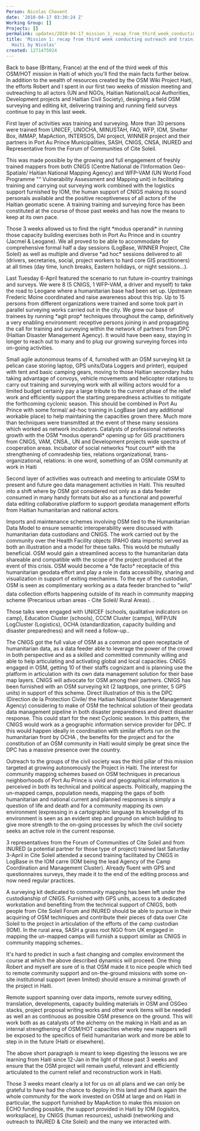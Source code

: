 ```yaml
---
Person: Nicolas Chavent
date: '2010-04-17 03:30:24 Z'
Working Group: []
Projects: []
permalink: updates/2010-04-17_mission_1_recap_from_third_week_conducting_outreach_and_training_on_osm_in_haiti
title: 'Mission 1: recap from third week conducting outreach and training on OSM in
  Haiti by Nicolas'
created: 1271475024
---
```

<p>Back to base (Brittany, France) at the end of the third week of this OSM/HOT mission in Haiti of which you'll find the main facts further below. In addition to the wealth of resources created by the OSM Wiki Project Haiti, the efforts Robert and I spent in our first two weeks of mission meeting and outreaching to all actors (UN and NGOs, Haitian National/Local Authorities, Development projects and Haitian Civil Society), designing a field OSM surveying and editing kit, delivering training and running field surveys continue to pay in this last week.</p><p>First layer of activities was training and surveying. More than 30 persons were trained from UNICEF, UNOCHA, MINUSTAH, FAO, WFP, IOM, Shelter Box, iMMAP, MapAction, INTERSOS, DAI project, WINNER project and their partners in Port Au Prince Municipalities, SASH, CNIGS, CNSA, INURED and Representative from the Forum of Communities of Cite Soleil.</p><p>This was made possible by the growing and full engagement of freshly trained mappers from both CNIGS (Centre National de l'Information Geo-Spatiale/ Haitian National Mapping Agency) and WFP-VAM (UN World Food Programme "“ Vulnerability Assessment and Mapping unit) in facilitating training and carrying out surveying work combined with the logistics support furnished by IOM, the human support of CNIGS making its sound personals available and the positive receptiveness of all actors of the Haitian geomatic scene. A training training and surveying force has been constituted at the course of those past weeks and has now the means to keep at its own pace.</p><p>Those 3 weeks allowed us to find the right *modus operandi* in running those capacity building exercises both in Port Au Prince and in country (Jacmel &amp; Leogane). We all proved to be able to accommodate for comprehensive formal half a day sessions (LogBase, WINNER Project, Cite Soleil) as well as multiple and diverse *ad hoc* sessions delivered to all (drivers, secretaries, social, project workers to hard core GIS practitioners) at all times (day time, lunch breaks, Eastern holidays, or night sessions...).</p><p>Last Tuesday 6-April featured the scenario to run future in-country trainings and surveys. We were 8 (5 CNIGS, 1 WFP-VAM, a driver and myself) to take the road to Leogane where a humanitarian base had been set up. Upstream Frederic Moine coordinated and raise awareness about this trip. Up to 15 persons from different organizations were trained and some took part in parallel surveying works carried out in the city. We grew our base of trainees by running *agit prop* techniques throughout the camp, definitively a very enabling environment: receptive persons joining in and propagating the call for training and surveying within the network of partners from DPC (Haitian Disaster Management Agency). It would have been easy, staying in longer to reach out to many and to plug our growing surveying forces into on-going activities.</p><p>Small agile autonomous teams of 4, furnished with an OSM surveying kit (a pelican case storing laptop, GPS units/Data Loggers and printer), equiped with tent and basic camping gears, moving to those Haitian secondary hubs taking advantage of convoys, vehicle movements and helicopter rotations to carry out training and surveying work with all willing actors would for a limited budget certainly pay a large tribute to the current phase of the relief work and efficiently support the starting preparedness activities to mitigate the forthcoming cyclonic season. This should be combined in Port Au Prince with some formal/ ad-hoc training in LogBase (and any additional workable place) to help maintaining the capacities grown there. Much more than techniques were transmitted at the event of these many sessions which worked as network incubators. Catalysts of professional networks growth with the OSM *modus operandi* opening up for GIS practitioners from CNIGS, VAM, CNSA., UN and Development projects wide spectra of cooperation areas. Incubator of social networks *tout court* with the strengthening of comradeship ties, relations organizational, trans-organizational, relations: in one word, something of an OSM community at work in Haiti</p><p>Second layer of activities was outreach and meeting to articulate OSM to present and future geo data management activities in Haiti. This resulted into a shift where by OSM got considered not only as a data feeder consumed in many handy formats but also as a functional and powerful data editing collaborative platform to support geodata management efforts from Haitian humanitarian and national actors.</p><p>Imports and maintenance schemes involving OSM tied to the Humanitarian Data Model to ensure semantic interoperability were discussed with humanitarian data custodians and CNIGS. The work carried out by the community over the Health Facility objects (PAHO data imports) served as both an illustration and a model for these talks. This would be mutually beneficial. OSM would gain a streamlined access to the humanitarian data shareable and compatible with the scope of the project produced at the event of this crisis. OSM would become a *de facto* receptacle of this humanitarian geodata effort and play a role in data accessibility, sharing and visualization in support of exiting mechanims. To the eye of the custodian, OSM is seen as complimentary working as a data feeder branched to "wild" data collection efforts happening outside of its reach in community mapping scheme (Precarious urban areas - Cite Soleil/ Rural Areas). .</p><p>Those talks were engaged with UNICEF (schools, qualitative indicators on camp), Education Cluster (schools), CCCM Cluster (camps), WFP/UN LogCluster (Logistics), OCHA (standardization, capacity building and disaster preparedness) and will need a follow-up..</p><p>The CNIGS got the full value of OSM as a common and open receptacle of humanitarian data, as a data feeder able to leverage the power of the crowd in both perspective and as a skilled and committed community willing and able to help articulating and activating global and local capacities. CNIGS engaged in OSM, getting 10 of their staffs cognizant and is planning use the platform in articulation with its own data management solution for their base map layers. CNIGS will advocate for OSM among their partners. CNIGS has been furnished with an OSM surveying kit (2 laptpops, one printer, 5 GPS units) in support of this scheme. Direct illustration of this is the DPC (Direction de la Protection Civile/ the Haitian National Disaster Management Agency) considering to make of OSM the technical solution of their geodata data management pipeline in both disaster preparedness and direct disaster response. This could start for the next Cyclonic season. In this pattern, the CNIGS would work as a geographic information service provider for DPC. If this would happen ideally in coordination with similar efforts run on the humanitarian front by OCHA , the benefits for the project and for the constitution of an OSM community in Haiti would simply be great since the DPC has a massive presence over the country.</p><p>Outreach to the groups of the civil society was the third pillar of this mission targeted at growing autonomously the Project in Haiti. The interest for community mapping schemes based on OSM techniques in precarious neighborhoods of Port Au Prince is vivid and geographical information is perceived in both its technical and political aspects. Politically, mapping the un-mapped camps, population needs, mapping the gaps of both humanitarian and national current and planned responses is simply a question of life and death and for a community mapping its own environment (expressing in a cartographic language its knowledge of its environment is seen as an evident step and ground on which building to give more strength to the on-going processes by which the civil society seeks an active role in the current response.</p><p>3 representatives from the Forum of Communities of Cite Soleil and from INURED (a potential partner for those type of project) trained last Saturday 3-April in Cite Soleil attended a second training facilitated by CNIGS in LogBase in the IOM carre (IOM being the lead Agency of the Camp Coordination and Management Cluster). Already fluent with GPS and questionnaires surveys, they made it to the end of the editing process and now need regular practices.</p><p>A surveying kit dedicated to community mapping has been left under the custodianship of CNIGS. Furnished with GPS units, access to a dedicated workstation and benefiting from the technical support of CNIGS, both people from Cite Soleil Forum and INURED should be able to pursue in their acquiring of OSM techniques and contribute their pieces of data over Cite Soleil to the project in articulation of the efforts of the camp custodian (IOM). In the rural area, SASH a grass root NGO from UK engaged in mapping the un-mapped camps will furnish a support similar as CNIGS in community mapping schemes..</p><p>It's hard to predict in such a fast changing and complex environment the course at which the above described dynamics will proceed. One thing Robert and myself are sure of is that OSM made it to nice people which tied to remote community support and on-the-ground missions with some on-site institutional support (even limited) should ensure a minimal growth of the project in Haiti.</p><p>Remote support spanning over data imports, remote survey editing, translation, developments, capacity building materials in OSM and OSGeo stacks, project proposal writing works and other work items will be needed as well an as continuous as possible OSM presence on the ground. This will work both as as catalysts of the alchemy on the making in Haiti and as an internal strengthening of OSM/HOT capacities whereby new mappers will be exposed to the specifics of field humanitarian work and more be able to step in in the future (Haiti or elsewhere).</p><p>The above short paragraph is meant to keep digesting the lessons we are learning from Haiti since 12-Jan in the light of those past 3 weeks and ensure that the OSM project will remain useful, relevant and efficiently articulated to the current relief and reconstruction work in Haiti.</p><p>Those 3 weeks meant clearly a lot for us on all plans and we can only be grateful to have had the chance to deploy in this land and thank again the whole community for the work invested on OSM at large and on Haiti in particular, the support furnished by MapAction to make this mission on ECHO funding possible, the support provided in Haiti by IOM (logisitcs, worksplace), by CNIGS (human resources), ushaidi (networking and outreach to INURED &amp; Cite Soleil) and the many we interacted with.</p>
